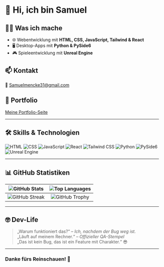 # 👋 Hi, ich bin Samuel

## 👨‍💻 Was ich mache
- 🌐 Webentwicklung mit **HTML, CSS, JavaScript, Tailwind & React**
- 🖥️ Desktop-Apps mit **Python & PySide6**
- 🎮 Spieleentwicklung mit **Unreal Engine**

## 📫 Kontakt
📧 Samuelmencke31@gmail.com

## 🔗 Portfolio
[Meine Portfolio-Seite](https://Samuel-Mencke.github.io)

---

## 🛠️ Skills & Technologien

![HTML](https://img.shields.io/badge/-HTML5-E34F26?logo=html5&logoColor=fff)  ![CSS](https://img.shields.io/badge/-CSS3-1572B6?logo=css3&logoColor=fff)  ![JavaScript](https://img.shields.io/badge/-JavaScript-F7DF1E?logo=javascript&logoColor=000)  ![React](https://img.shields.io/badge/-React-61DAFB?logo=react&logoColor=000)  ![Tailwind CSS](https://img.shields.io/badge/-Tailwind_CSS-06B6D4?logo=tailwind-css&logoColor=fff)  ![Python](https://img.shields.io/badge/-Python-3776AB?logo=python&logoColor=fff)  ![PySide6](https://img.shields.io/badge/-PySide6-41CD52?logo=qt&logoColor=fff)  ![Unreal Engine](https://img.shields.io/badge/-Unreal_Engine-0E1128?logo=unrealengine&logoColor=fff)

---

## 📊 GitHub Statistiken

| ![GitHub Stats](https://github-readme-stats.vercel.app/api?username=Samuel-Mencke&show_icons=true&theme=tokyonight) | ![Top Languages](https://github-readme-stats.vercel.app/api/top-langs/?username=Samuel-Mencke&layout=compact&theme=tokyonight) |
| :---: | :---: |
| ![GitHub Streak](https://github-readme-streak-stats.herokuapp.com/?user=Samuel-Mencke&theme=tokyonight) | ![GitHub Trophy](https://github-profile-trophy.vercel.app/?username=Samuel-Mencke&theme=tokyonight&column=4) |

---

## 🤓 Dev-Life

> „Warum funktioniert das?“ – *Ich, nachdem der Bug weg ist.*  
> „Läuft auf meinem Rechner.“ – *Offizieller QA-Stempel*  
> „Das ist kein Bug, das ist ein Feature mit Charakter.“ 😎

---

### Danke fürs Reinschauen! 🚀
